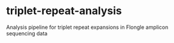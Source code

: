 # triplet-repeat-analysis
Analysis pipeline for triplet repeat expansions in Flongle amplicon sequencing data

